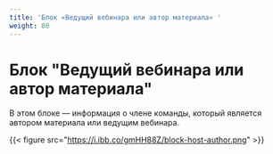 ```yaml
---
title: 'Блок «Ведущий вебинара или автор материала» '
weight: 80
---
```

# Блок "Ведущий вебинара или автор материала"

В этом блоке — информация о члене команды, который является автором материала или ведущим вебинара. 

{{< figure src="https://i.ibb.co/gmHH88Z/block-host-author.png" >}}



